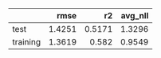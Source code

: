 |          |   rmse |     r2 |   avg_nll |
|:---------|-------:|-------:|----------:|
| test     | 1.4251 | 0.5171 |    1.3296 |
| training | 1.3619 | 0.582  |    0.9549 |